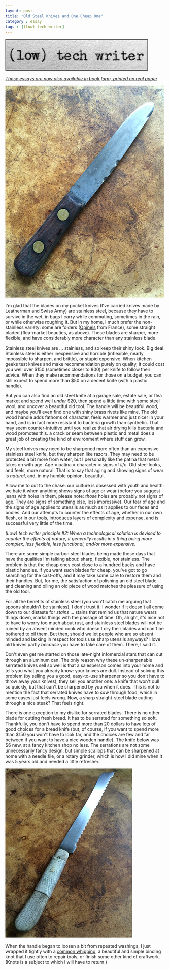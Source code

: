 ```yaml
---
layout: post
title: "Old Steel Knives and One Cheap One"
category : essay
tags : [(low) tech writer]
---
```

[![low tech writer](/assets/ltw/header14.jpg)](http://bit.ly/lowtechwriter)

*[These essays are now also available in book form, printed on real paper](http://bit.ly/lowtechwriter)*
&nbsp;


![Knife](/assets/ltw/steelknife.jpg)

I'm glad that the blades on my pocket knives (I've carried knives made by Leatherman and Swiss Army) are stainless steel, because they have to survive in the wet, in bags I carry while commuting, sometimes in the rain, or while otherwise roughing it. But in my home, I much prefer the non-stainless variety: some are folders ([Opinels](http://en.wikipedia.org/wiki/Opinel_knife) from France), some straight bladed (flea-market beauties, as above). These blades are sharper, more flexible, and have considerably more character than any stainless blade. 

Stainless steel knives are ... stainless, and so keep their shiny look. Big deal. Stainless steel is either inexpensive and horrible (inflexible, nearly impossible to sharpen, and brittle), or stupid expensive. When kitchen geeks test knives and make recommendation purely on quality, it could cost you well over $150 (sometimes closer to 800) per knife to follow their advice. When they make recommendations for those on a budget, you can still expect to spend more than $50 on a decent knife (with a plastic handle). 

But you can also find an old steel knife at a garage sale, estate sale, or flea market and spend well *under* $20, then spend a little time with some steel wool, and uncover a beautiful old tool. The handle will be beautiful wood, and maybe you'll even find one with shiny brass rivets like mine. The old wood handle adds fathoms of character, feels warmer and just nicer in your hand, and is in fact more resistant to bacteria growth than synthetic. That may seem counter-intuitive until you realize that air drying kills bacteria and wood promotes this. a crack or seam between plastic and metal does a great job of creating the kind of environment where stuff can grow. 

My steel knives may need to be sharpened more often than an expensive stainless steel knife, but they sharpen like razors. They may need to be protected a bit more from water, but I personally like the patina that metal takes on with age. Age = patina = character = signs of *life*. Old steel looks, and feels, more natural. That is to say that aging and showing signs of wear is *natural*, and, in my humble opinion, beautiful.

Allow me to cut to the chase: our culture is obsessed with youth and health: we hate it when anything shows signs of age or wear (before you suggest jeans with holes in them, please note: *those* holes are probably not signs of age. They are signs of something else, less impressive). Our fear of age and the signs of age applies to utensils as much as it applies to our faces and bodies. And our attempts to counter the effects of age, whether in our own flesh, or in our tools, introduces layers of complexity and expense, and is successful very little of the time. 

*(Low) tech writer principle #2: When a technological solution is devised to counter the effects of nature, it generally results in a thing being more complex, less flexible, less functional, and/or more expensive.*

There are some simple carbon steel blades being made these days that have the qualities I'm talking about: sharp, flexible, *not* stainless. The problem is that the cheap ones cost close to a hundred bucks and have plastic handles. If you want such blades for cheap, you've got to go searching for the cast-offs, and it may take some care to restore them and their handles. But, for me, the satisfaction of polishing an old steel blade and cleaning and oiling an old piece of wood matches the pleasure of using the old tool. 

For all the benefits of stainless steel (you won't catch me arguing that spoons shouldn't be stainless), I don't trust it. I wonder if it doesn't all come down to our distaste for *stains* ... stains that remind us that nature wears things down, marks things with the passage of time. Oh, alright, it's nice not to have to worry too much about rust, and stainless steel blades will not be ruined by an absent minded cook who doesn't dry their blades and can't be bothered to oil them. But then, should we let people who are so absent minded and lacking in respect for tools use sharp utensils anyways? I love old knives partly *because* you have to take care of them. There, I said it.

Don't even get me started on those late-night infomercial stars that can cut through an aluminum can. The only reason why these un-sharpenable serrated knives sell so well is that a salesperson comes into your home and tells you what you already know: your knives are dull. Instead of solving this problem (by selling you a good, easy-to-use sharpener so you don't have to throw away your knives), they sell you another one: a knife that won't dull so quickly, but that can't be sharpened by you when it does. This is not to mention the fact that serrated knives have to *saw* through food, which in some cases just feels wrong. Now, a sharp straight-steel blade cutting through a nice steak? That feels right. 

There is one exception to my dislike for serrated blades. There is no other blade for cutting fresh bread. It has to be serrated for something so soft. Thankfully, you don't have to spend more than 20 dollars to have lots of good choices for a bread knife (but, of course, if you want to spend more than $150 you won't have to look far, and the choices are few and far between if you want to have a nice wooden handle). The knife below was $6 new, at a fancy kitchen shop no less. The serrations are not some unnecessarily fancy design, but simple scallops that can be sharpened at home with a needle file, or a rotary grinder, which is how I did mine when it was 5 years old and needed a little refresher. 

![Good Serrations](/assets/ltw/breadknife.jpg)

When the handle began to loosen a bit from repeated washings, I just wrapped it tightly with a [common whipping](http://en.wikipedia.org/wiki/Whipped_rope), a beautiful and simple binding knot that I use often to repair tools, or finish some other kind of craftwork. (Knots is a subject to which I will have to return.)

